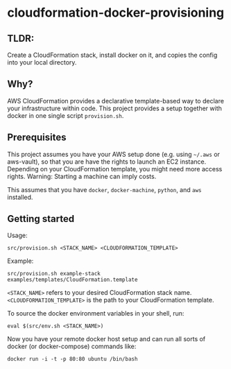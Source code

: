 # cloudformation-docker-provisioning

## TLDR: 
Create a CloudFormation stack, install docker on it, and copies the config 
into your local directory.

## Why?

AWS CloudFormation provides a declarative template-based way to declare 
your infrastructure within code. This project provides a setup together with docker
in one single script `provision.sh`.

## Prerequisites

This project assumes you have your AWS setup done (e.g. using `~/.aws` or aws-vault), 
so that you are have the rights to launch an EC2 instance. 
Depending on your CloudFormation template, you might need more access rights.
Warning: Starting a machine can imply costs.  

This assumes that you have `docker`, `docker-machine`, `python`, and `aws` installed.

## Getting started

Usage:
    
    src/provision.sh <STACK_NAME> <CLOUDFORMATION_TEMPLATE>
    
Example:
    
    src/provision.sh example-stack examples/templates/CloudFormation.template
    
`<STACK_NAME>` refers to your desired CloudFormation stack name. 
`<CLOUDFORMATION_TEMPLATE>` is the path to your CloudFormation template.

To source the docker environment variables in your shell, run: 
    
    eval $(src/env.sh <STACK_NAME>)

Now you have your remote docker host setup and can run all sorts of 
docker (or docker-compose) commands like: 
    
    docker run -i -t -p 80:80 ubuntu /bin/bash
